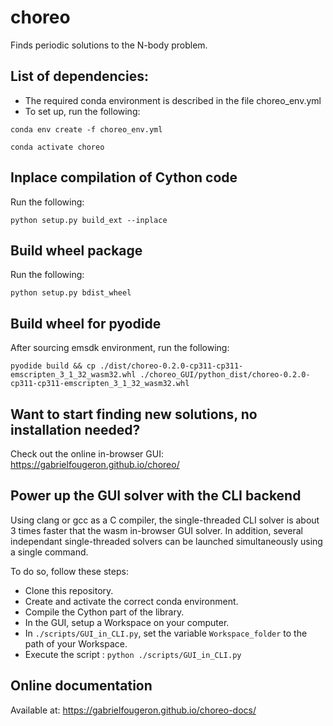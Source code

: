 # choreo
Finds periodic solutions to the N-body problem. 

## List of dependencies:
  
  - The required conda environment is described in the file choreo_env.yml
  - To set up, run the following:
    
```
conda env create -f choreo_env.yml

conda activate choreo
```

## Inplace compilation of Cython code

Run the following:

```
python setup.py build_ext --inplace
```

## Build wheel package

Run the following:

```
python setup.py bdist_wheel
```

## Build wheel for pyodide

After sourcing emsdk environment, run the following:

```
pyodide build && cp ./dist/choreo-0.2.0-cp311-cp311-emscripten_3_1_32_wasm32.whl ./choreo_GUI/python_dist/choreo-0.2.0-cp311-cp311-emscripten_3_1_32_wasm32.whl
```

## Want to start finding new solutions, no installation needed?

Check out the online in-browser GUI: https://gabrielfougeron.github.io/choreo/

## Power up the GUI solver with the CLI backend
Using clang or gcc as a C compiler, the single-threaded CLI solver is about 3 times faster that the wasm in-browser GUI solver. In addition, 
several independant single-threaded solvers can be launched simultaneously using a single command.

To do so, follow these steps:

- Clone this repository.
- Create and activate the correct conda environment.
- Compile the Cython part of the library.
- In the GUI, setup a Workspace on your computer.
- In `./scripts/GUI_in_CLI.py`, set the variable `Workspace_folder` to the path of your Workspace.
- Execute the script : `python ./scripts/GUI_in_CLI.py`

## Online documentation

Available at: https://gabrielfougeron.github.io/choreo-docs/

